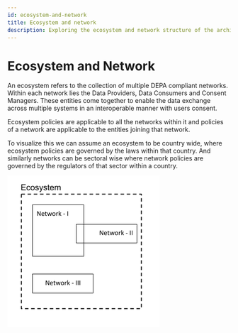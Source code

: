 ```yaml
---
id: ecosystem-and-network
title: Ecosystem and network
description: Exploring the ecosystem and network structure of the architecture
---
```


# Ecosystem and Network

An ecosystem refers to the collection of multiple DEPA compliant networks. Within each network lies the Data Providers, Data Consumers and Consent Managers. These entities come together to enable the data exchange across multiple systems in an interoperable manner with users consent.

Ecosystem policies are applicable to all the networks within it and policies of a network are applicable to the entities joining that network.

To visualize this we can assume an ecosystem to be country wide, where ecosystem policies are governed by the laws within that country. And similarly networks can be sectoral wise where network policies are governed by the regulators of that sector within a country.

![Ecosystem](/img/learn/networks/ecosystem.png)

